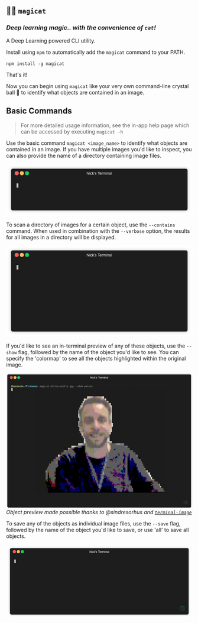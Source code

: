 ## 🧙😺 `magicat`
### _Deep learning magic.. with the convenience of `cat`!_

A Deep Learning powered CLI utility.

Install using `npm` to automatically add the `magicat` command to your PATH.

```
npm install -g magicat
```

That's it! 

Now you can begin using `magicat` like your very own command-line crystal ball 🔮 to identify what objects are contained in an image.

## Basic Commands

> For more detailed usage information, see the in-app help page which can be accessed by executing `magicat -h`

Use the basic command `magicat <image_name>` to identify what objects are contained in an image. If you have multiple images you'd like to inspect, you can also provide the name of a directory containing image files.

![basic usage](assets/basic-usage.gif)


To scan a directory of images for a certain object, use the `--contains` command. When used in combination with the `--verbose` option, the results for all images in a directory will be displayed. 

![contains usage](assets/magicat-contains-demo.gif)


If you'd like to see an in-terminal preview of any of these objects, use the `--show` flag, followed by the name of the object you'd like to see. You can specify the 'colormap' to see all the objects highlighted within the original image.

![object preview](assets/show-preview.png)
_Object preview made possible thanks to @sindresorhus and [`terminal-image`](https://github.com/sindresorhus/terminal-image)_


To save any of the objects as individual image files, use the `--save` flag, followed by the name of the object you'd like to save, or use 'all' to save all objects.

![saving objects](assets/save-demo.gif)